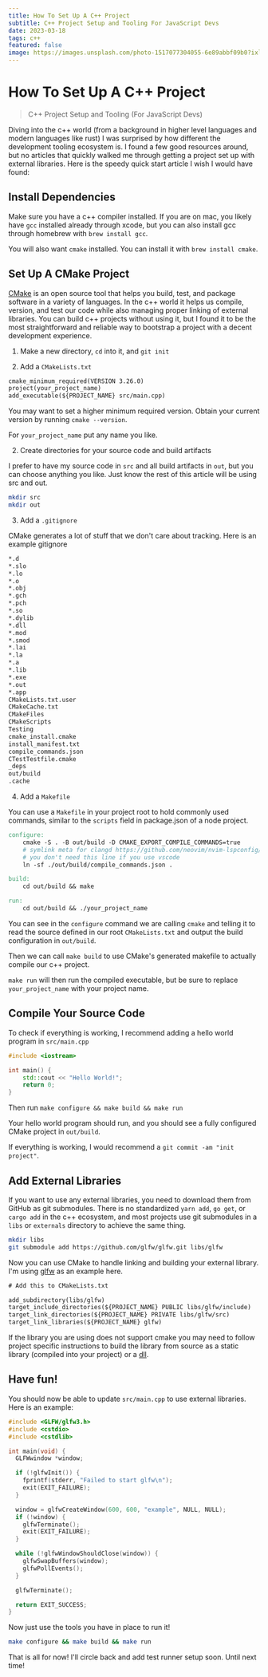 ```yaml
---
title: How To Set Up A C++ Project
subtitle: C++ Project Setup and Tooling For JavaScript Devs
date: 2023-03-18
tags: c++
featured: false
image: https://images.unsplash.com/photo-1517077304055-6e89abbf09b0?ixlib=rb-4.0.3&ixid=MnwxMjA3fDB8MHxzZWFyY2h8NXx8bWljcm9jaGlwfGVufDB8fDB8fA%3D%3D&auto=format&fit=crop&w=900&q=60
---
```


# How To Set Up A C++ Project

> C++ Project Setup and Tooling (For JavaScript Devs)

Diving into the c++ world (from a background in higher level languages and modern languages like rust) I was surprised by how different the development tooling ecosystem is.
I found a few good resources around, but no articles that quickly walked me through getting a project set up with external libraries. Here is the speedy quick start article I wish I would have found:

## Install Dependencies

Make sure you have a c++ compiler installed. If you are on mac, you likely have `gcc` installed already through xcode, but you can also install gcc through homebrew with `brew install gcc`.

You will also want `cmake` installed. You can install it with `brew install cmake`.

## Set Up A CMake Project

[CMake](https://cmake.org/) is an open source tool that helps you build, test, and package software in a variety of languages. In the c++ world it helps us compile, version, and test
our code while also managing proper linking of external libraries. You can build c++ projects without using it, but I found it to be the most straightforward and reliable way to bootstrap a project
with a decent development experience.

1. Make a new directory, `cd` into it, and `git init`

1. Add a `CMakeLists.txt`

```txt
cmake_minimum_required(VERSION 3.26.0)
project(your_project_name)
add_executable(${PROJECT_NAME} src/main.cpp)
```

You may want to set a higher minimum required version. Obtain your current version by running `cmake --version`.

For `your_project_name` put any name you like.

2. Create directories for your source code and build artifacts

I prefer to have my source code in `src` and all build artifacts in `out`, but you can choose anything you like. Just know the rest of this article will be using src and out.

```sh
mkdir src
mkdir out
```

3. Add a `.gitignore`

CMake generates a lot of stuff that we don't care about tracking. Here is an example gitignore

```txt
*.d
*.slo
*.lo
*.o
*.obj
*.gch
*.pch
*.so
*.dylib
*.dll
*.mod
*.smod
*.lai
*.la
*.a
*.lib
*.exe
*.out
*.app
CMakeLists.txt.user
CMakeCache.txt
CMakeFiles
CMakeScripts
Testing
cmake_install.cmake
install_manifest.txt
compile_commands.json
CTestTestfile.cmake
_deps
out/build
.cache
```

4. Add a `Makefile`

You can use a `Makefile` in your project root to hold commonly used commands, similar to the `scripts` field in package.json of a node project.

```Makefile
configure:
	cmake -S . -B out/build -D CMAKE_EXPORT_COMPILE_COMMANDS=true
	# symlink meta for clangd https://github.com/neovim/nvim-lspconfig/blob/master/doc/server_configurations.md#clangd
    # you don't need this line if you use vscode
	ln -sf ./out/build/compile_commands.json .

build:
	cd out/build && make

run:
	cd out/build && ./your_project_name
```

You can see in the `configure` command we are calling `cmake` and telling it to read the source defined in our root `CMakeLists.txt` and output the build configuration in `out/build`.

Then we can call `make build` to use CMake's generated makefile to actually compile our c++ project.

`make run` will then run the compiled executable, but be sure to replace `your_project_name` with your project name.

## Compile Your Source Code

To check if everything is working, I recommend adding a hello world program in `src/main.cpp`

```cpp
#include <iostream>

int main() {
    std::cout << "Hello World!";
    return 0;
}
```

Then run `make configure && make build && make run`

Your hello world program should run, and you should see a fully configured CMake project in `out/build`.

If everything is working, I would recommend a `git commit -am "init project"`.

## Add External Libraries

If you want to use any external libraries, you need to download them from GitHub as git submodules. There is no standardized `yarn add`, `go get`, or `cargo add` in the c++ ecosystem, and
most projects use git submodules in a `libs` or `externals` directory to achieve the same thing.

```sh
mkdir libs
git submodule add https://github.com/glfw/glfw.git libs/glfw
```

Now you can use CMake to handle linking and building your external library. I'm using [glfw](https://www.glfw.org/) as an example here.

```txt
# Add this to CMakeLists.txt

add_subdirectory(libs/glfw)
target_include_directories(${PROJECT_NAME} PUBLIC libs/glfw/include)
target_link_directories(${PROJECT_NAME} PRIVATE libs/glfw/src)
target_link_libraries(${PROJECT_NAME} glfw)
```

If the library you are using does not support cmake you may need to follow project specific instructions to build the library from source as a static library (compiled into your project) or
a [dll](https://stackoverflow.com/questions/140061/when-to-use-dynamic-vs-static-libraries).

## Have fun!

You should now be able to update `src/main.cpp` to use external libraries. Here is an example:

```cpp
#include <GLFW/glfw3.h>
#include <cstdio>
#include <cstdlib>

int main(void) {
  GLFWwindow *window;

  if (!glfwInit()) {
    fprintf(stderr, "Failed to start glfw\n");
    exit(EXIT_FAILURE);
  }

  window = glfwCreateWindow(600, 600, "example", NULL, NULL);
  if (!window) {
    glfwTerminate();
    exit(EXIT_FAILURE);
  }

  while (!glfwWindowShouldClose(window)) {
    glfwSwapBuffers(window);
    glfwPollEvents();
  }

  glfwTerminate();

  return EXIT_SUCCESS;
}
```

Now just use the tools you have in place to run it!

```sh
make configure && make build && make run
```

That is all for now! I'll circle back and add test runner setup soon. Until next time!
